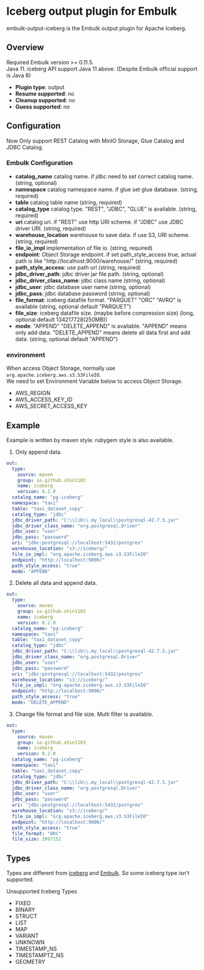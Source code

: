 # Iceberg output plugin for Embulk

embulk-output-iceberg is the Embulk output plugin for Apache Iceberg.

## Overview
Required Embulk version >= 0.11.5.  
Java 11. iceberg API support Java 11 above. (Despite Embulk official support is Java 8)

* **Plugin type**: output
* **Resume supported**: no
* **Cleanup supported**: no
* **Guess supported**: no

## Configuration
Now Only support REST Catalog with MinIO Storage, Glue Catalog and JDBC Catalog.

### Embulk Configuration
- **catalog_name** catalog name. if jdbc need to set correct catalog name. (string, optional)
- **namespace** catalog namespace name. if glue set glue database. (string, required)
- **table** catalog table name (string, required)
- **catalog_type** catalog type. "REST", "JDBC", "GLUE" is available. (string, required)
- **uri** catalog uri. if "REST" use http URI scheme. if "JDBC" use JDBC driver URI.  (string, required)
- **warehouse_location** warehouse to save data. if use S3, URI scheme.  (string, required)
- **file_io_impl** implementation of file io.  (string, required)
- **endpoint**: Object Storage endpoint. if set path_style_access true, actual path is  like "http://localhost:9000/warehouse/" (string, required)
- **path_style_access**: use path url (string, required)
- **jdbc_driver_path**: jdbc driver jar file path. (string, optional)
- **jdbc_driver_class_name**: jdbc class name (string, optional)
- **jdbc_user**: jdbc database user name (string, optional)
- **jdbc_pass**: jdbc database password (string, optional)
- **file_format**: iceberg datafile format. "PARQUET" "ORC" "AVRO" is available (string, optional default "PARQUET")
- **file_size**: iceberg datafile size. (maybe before compression size) (long, optional default 134217728(250MB))
- **mode**: "APPEND" "DELETE_APPEND" is available. "APPEND" means only add data. "DELETE_APPEND" means delete all data first and add data. (string, optional default "APPEND")

### environment
When access Object Storage, normally use `org.apache.iceberg.aws.s3.S3FileIO`.  
We need to set Environment Variable below to access Object Storage.
- AWS_REGION
- AWS_ACCESS_KEY_ID
- AWS_SECRET_ACCESS_KEY

## Example
Example is written by maven style. rubygem style is also available.

1. Only append data.
```yaml
out: 
  type:
    source: maven
    group: io.github.shin1103 
    name: iceberg 
    version: 0.2.0
  catalog_name: "pg-iceberg"
  namespace: "taxi"
  table: "taxi_dataset_copy"
  catalog_type: "jdbc"
  jdbc_driver_path: "C:\\lib\\.my_local\\postgresql-42.7.5.jar"
  jdbc_driver_class_name: "org.postgresql.Driver"
  jdbc_user: "user"
  jdbc_pass: "password"
  uri: "jdbc:postgresql://localhost:5432/postgres"
  warehouse_location: "s3://iceberg/"
  file_io_impl: "org.apache.iceberg.aws.s3.S3FileIO"
  endpoint: "http://localhost:9000/"
  path_style_access: "true"
  mode: "APPEND" 
```

2.  Delete all data and append data.
```yaml
out:
  type:
    source: maven
    group: io.github.shin1103
    name: iceberg
    version: 0.2.0
  catalog_name: "pg-iceberg"
  namespace: "taxi"
  table: "taxi_dataset_copy"
  catalog_type: "jdbc"
  jdbc_driver_path: "C:\\lib\\.my_local\\postgresql-42.7.5.jar"
  jdbc_driver_class_name: "org.postgresql.Driver"
  jdbc_user: "user"
  jdbc_pass: "password"
  uri: "jdbc:postgresql://localhost:5432/postgres"
  warehouse_location: "s3://iceberg/"
  file_io_impl: "org.apache.iceberg.aws.s3.S3FileIO"
  endpoint: "http://localhost:9000/"
  path_style_access: "true"
  mode: "DELETE_APPEND"
```

3. Change file format and file size.
Multi filter is available.
```yaml
out:
  type:
    source: maven
    group: io.github.shin1103
    name: iceberg
    version: 0.2.0
  catalog_name: "pg-iceberg"
  namespace: "taxi"
  table: "taxi_dataset_copy"
  catalog_type: "jdbc"
  jdbc_driver_path: "C:\\lib\\.my_local\\postgresql-42.7.5.jar"
  jdbc_driver_class_name: "org.postgresql.Driver"
  jdbc_user: "user"
  jdbc_pass: "password"
  uri: "jdbc:postgresql://localhost:5432/postgres"
  warehouse_location: "s3://iceberg/"
  file_io_impl: "org.apache.iceberg.aws.s3.S3FileIO"
  endpoint: "http://localhost:9000/"
  path_style_access: "true"
  file_format: "ORC"
  file_size: 2097152
```


## Types
Types are different from [iceberg](https://iceberg.apache.org/spec/#primitive-types) and [Embulk](https://www.embulk.org/docs/built-in.html).
So some iceberg type isn't supported.

Unsupported Iceberg Types
- FIXED
- BINARY
- STRUCT
- LIST
- MAP
- VARIANT
- UNKNOWN
- TIMESTAMP_NS
- TIMESTAMPTZ_NS
- GEOMETRY
